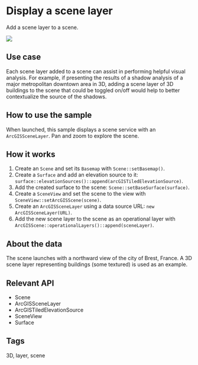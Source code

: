 # Display a scene layer

Add a scene layer to a scene.

![](screenshot.png)

## Use case

Each scene layer added to a scene can assist in performing helpful visual analysis. For example, if presenting the results of a shadow analysis of a major metropolitan downtown area in 3D, adding a scene layer of 3D buildings to the scene that could be toggled on/off would help to better contextualize the source of the shadows.

## How to use the sample

When launched, this sample displays a scene service with an `ArcGISSceneLayer`. Pan and zoom to explore the scene.

## How it works

1. Create an `Scene` and set its `Basemap` with `Scene::setBasemap()`.
2. Create a `Surface` and add an elevation source to it: `surface::elevationSources()::append(arcGISTiledElevationSource)`.
3. Add the created surface to the scene: `Scene::setBaseSurface(surface)`.
4. Create a `SceneView` and set the scene to the view with `SceneView::setArcGISScene(scene)`.
5. Create an `ArcGISSceneLayer` using a data source URL: `new ArcGISSceneLayer(URL)`.
6. Add the new scene layer to the scene as an operational layer with `ArcGISScene::operationalLayers()::append(sceneLayer)`.

## About the data

The scene launches with a northward view of the city of Brest, France. A 3D scene layer representing buildings (some textured) is used as an example.

## Relevant API

* Scene
* ArcGISSceneLayer
* ArcGISTiledElevationSource
* SceneView
* Surface

## Tags

3D, layer, scene
